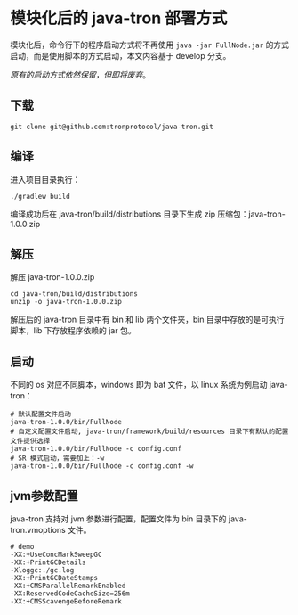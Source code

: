 # 模块化后的 java-tron 部署方式

模块化后，命令行下的程序启动方式将不再使用 `java -jar FullNode.jar` 的方式启动，而是使用脚本的方式启动，本文内容基于 develop 分支。

*原有的启动方式依然保留，但即将废弃*。

## 下载

```
git clone git@github.com:tronprotocol/java-tron.git
```

## 编译

进入项目目录执行：
```
./gradlew build
```
编译成功后在 java-tron/build/distributions 目录下生成 zip 压缩包：java-tron-1.0.0.zip

## 解压

解压 java-tron-1.0.0.zip
```
cd java-tron/build/distributions
unzip -o java-tron-1.0.0.zip
```
解压后的 java-tron 目录中有 bin 和 lib 两个文件夹，bin 目录中存放的是可执行脚本，lib 下存放程序依赖的 jar 包。

## 启动

不同的 os 对应不同脚本，windows 即为 bat 文件，以 linux 系统为例启动 java-tron：
```
# 默认配置文件启动
java-tron-1.0.0/bin/FullNode
# 自定义配置文件启动, java-tron/framework/build/resources 目录下有默认的配置文件提供选择
java-tron-1.0.0/bin/FullNode -c config.conf
# SR 模式启动，需要加上：-w
java-tron-1.0.0/bin/FullNode -c config.conf -w
```

## jvm参数配置

java-tron 支持对 jvm 参数进行配置，配置文件为 bin 目录下的 java-tron.vmoptions 文件。
```
# demo
-XX:+UseConcMarkSweepGC
-XX:+PrintGCDetails
-Xloggc:./gc.log
-XX:+PrintGCDateStamps
-XX:+CMSParallelRemarkEnabled
-XX:ReservedCodeCacheSize=256m
-XX:+CMSScavengeBeforeRemark
```
